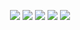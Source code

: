 <div align="center">
    

![](http://github-profile-summary-cards.vercel.app/api/cards/profile-details?username=orchlonn&theme=aura)
![](http://github-profile-summary-cards.vercel.app/api/cards/repos-per-language?username=orchlonn&theme=aura)
![](http://github-profile-summary-cards.vercel.app/api/cards/most-commit-language?username=orchlonn&theme=aura)
![](http://github-profile-summary-cards.vercel.app/api/cards/stats?username=orchlonn&theme=aura)
![](http://github-profile-summary-cards.vercel.app/api/cards/productive-time?username=orchlonn&theme=aura&utcOffset=-7)


</div>
